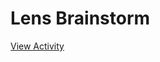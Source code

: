 # Lens Brainstorm

[View Activity](https://sites.research.google/datacardsplaybook/activities/lens-brainstorm)

